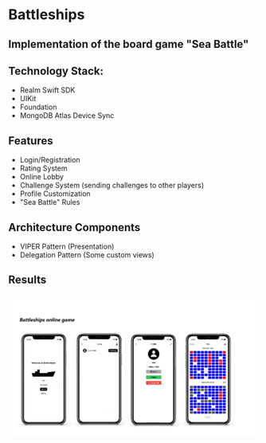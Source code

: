 # Battleships

## Implementation of the board game "Sea Battle"

## Technology Stack:
* Realm Swift SDK
* UIKit
* Foundation
* MongoDB Atlas Device Sync

## Features
* Login/Registration
* Rating System
* Online Lobby
* Challenge System (sending challenges to other players)
* Profile Customization
* "Sea Battle" Rules

## Architecture Components
* VIPER Pattern (Presentation)
* Delegation Pattern (Some custom views)

## Results
![alt_text](./Materials/Battleships.jpg)

